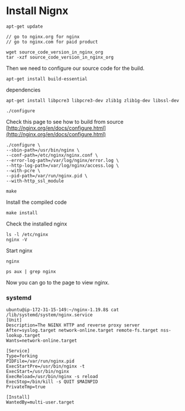 # Install Nignx
```
apt-get update
```

```
// go to nginx.org for nginx
// go to nginx.com for paid product

wget source_code_version_in_nginx_org
tar -xzf source_code_version_in_nginx_org
```

Then we need to configure our source code for the build. 
```
apt-get install build-essential
```

dependencies
```
apt-get install libpcre3 libpcre3-dev zlib1g zlib1g-dev libssl-dev 
```

```
./configure
```

Check this page to see how to build from source
[http://nginx.org/en/docs/configure.html](http://nginx.org/en/docs/configure.html)


```
./configure \
--sbin-path=/usr/bin/nginx \
--conf-path=/etc/nginx/nginx.conf \
--error-log-path=/var/log/nginx/error.log \
--http-log-path=/var/log/nginx/access.log \
--with-pcre \
--pid-path=/var/run/nginx.pid \
--with-http_ssl_module
```

```
make
```

Install the compiled code
```
make install 
```


Check the installed nginx
```
ls -l /etc/nginx
nginx -V 
```

Start nginx 
```
nginx
```

```
ps aux | grep nginx
```

Now you can go to the page to view nginx. 

### systemd
```
ubuntu@ip-172-31-15-149:~/nginx-1.19.8$ cat /lib/systemd/system/nginx.service
[Unit]
Description=The NGINX HTTP and reverse proxy server
After=syslog.target network-online.target remote-fs.target nss-lookup.target
Wants=network-online.target

[Service]
Type=forking
PIDFile=/var/run/nginx.pid
ExecStartPre=/usr/bin/nginx -t
ExecStart=/usr/bin/nginx
ExecReload=/usr/bin/nginx -s reload
ExecStop=/bin/kill -s QUIT $MAINPID
PrivateTmp=true

[Install]
WantedBy=multi-user.target

```

